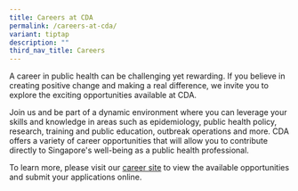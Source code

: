 ```yaml
---
title: Careers at CDA
permalink: /careers-at-cda/
variant: tiptap
description: ""
third_nav_title: Careers
---
```

<p>A career in public health can be challenging yet rewarding. If you believe
in creating positive change and making a real difference, we invite you
to explore the exciting opportunities available at CDA.</p>
<p>Join us and be part of a dynamic environment where you can leverage your
skills and knowledge in areas such as epidemiology, public health policy,
research, training and public education, outbreak operations and more.
CDA offers a variety of career opportunities that will allow you to contribute
directly to Singapore's well-being as a public health professional.</p>
<p>To learn more, please visit our <a href="https://careers.nhg.com.sg/" rel="noopener noreferrer nofollow" target="_blank">career site</a> to view the available
opportunities and submit your applications online.</p>
<p></p>
<p></p>
<p></p>